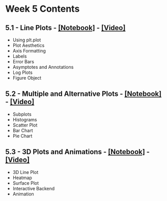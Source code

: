 # Week 5 Contents

## 5.1 - Line Plots - [[Notebook]](Session_5_Notebooks/PyQM_5.1_Line_Plots.ipynb) - [[Video]](https://www.youtube.com/watch?v=D50f3tPYUiM)

- Using plt.plot
- Plot Aesthetics
- Axis Formatting
- Labels
- Error Bars
- Asymptotes and Annotations
- Log Plots
- Figure Object

## 5.2 - Multiple and Alternative Plots - [[Notebook]](Session_5_Notebooks/PyQM_5.2_Multiple_and_Alternative_Plots.ipynb) - [[Video]](https://www.youtube.com/watch?v=842vyBG-apQ)

- Subplots
- Histograms
- Scatter Plot
- Bar Chart
- Pie Chart

## 5.3 - 3D Plots and Animations - [[Notebook]](Session_5_Notebooks/PyQM_5.3_3D_Plots_and_Animations.ipynb) - [[Video]](https://www.youtube.com/watch?v=2GGQqxRI3fs)

- 3D Line Plot
- Heatmap
- Surface Plot
- Interactive Backend
- Animation
